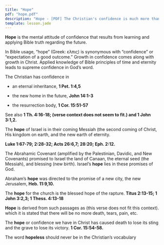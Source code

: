 ```yaml
---
title: "Hope"
pdf: "hope.pdf"
description: "Hope - [PDF] The Christian's confidence is much more than just wishful thinking."
template: lesson.jade
---
```


**Hope** is the mental attitude of confidence that results from learning and applying Bible truth regarding the future.

In Bible usage, “hope” (Greek: ελπις) is synonymous with “confidence” or “expectation of a good outcome.” Growth in confidence comes along with growth in Christ. Applied knowledge of Bible principles of time and eternity leads to supreme confidence in God’s word.

The Christian has confidence in

* an eternal inheritance, **1 Pet. 1:4,5**

* the new home in the future, **John 14:1-3**

* the resurrection body, **1 Cor. 15:51-57**

See also **1 Th. 4:16-18; (verse context does not seem to fit.) and 1 John 3:1,2.**

The **hope** of Israel is in their coming Messiah (the second coming of Christ, His kingdom on earth, and the new earth of eternity.

**Luke 1:67-79; 2:28-32; Acts 26:6,7; 28:20; Eph. 2:12.**

The Abrahamic Covenant (amplified by the Palestinian, Davidic, and New Covenants) promised to Israel the land of Canaan, the eternal seed (the Messiah), and blessing (new birth). Israel’s **hope** lies in these promises of God.

Abraham’s **hope** was directed to the promise of a new city, the new Jerusalem, **Heb. 11:9,10.**

The **hope** for the church is the blessed hope of the rapture. **Titus 2:13-15; 1 John 3:2,3; 1 Thess. 4:13-18**

**Hope** is derived from such passages as (this verse does not fit this context). which it is stated that there will be no more death, tears, pain, etc.

The **hope** or confidence we have in Christ has caused death to lose its sting and the grave to lose its victory. **1 Cor. 15:54-58.**

The word **hopeless** should never be in the Christian’s vocabulary

